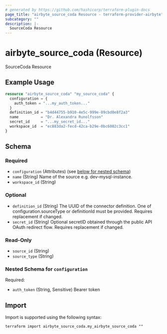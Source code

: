 ```yaml
---
# generated by https://github.com/hashicorp/terraform-plugin-docs
page_title: "airbyte_source_coda Resource - terraform-provider-airbyte"
subcategory: ""
description: |-
  SourceCoda Resource
---
```


# airbyte_source_coda (Resource)

SourceCoda Resource

## Example Usage

```terraform
resource "airbyte_source_coda" "my_source_coda" {
  configuration = {
    auth_token = "...my_auth_token..."
  }
  definition_id = "b4d44755-b910-4e5c-999e-89cbd0e8f2a3"
  name          = "Dr. Alexandra Runolfsson"
  secret_id     = "...my_secret_id..."
  workspace_id  = "ec883da2-fecd-42ca-b29e-0bc6002c3cc1"
}
```

<!-- schema generated by tfplugindocs -->
## Schema

### Required

- `configuration` (Attributes) (see [below for nested schema](#nestedatt--configuration))
- `name` (String) Name of the source e.g. dev-mysql-instance.
- `workspace_id` (String)

### Optional

- `definition_id` (String) The UUID of the connector definition. One of configuration.sourceType or definitionId must be provided. Requires replacement if changed.
- `secret_id` (String) Optional secretID obtained through the public API OAuth redirect flow. Requires replacement if changed.

### Read-Only

- `source_id` (String)
- `source_type` (String)

<a id="nestedatt--configuration"></a>
### Nested Schema for `configuration`

Required:

- `auth_token` (String, Sensitive) Bearer token

## Import

Import is supported using the following syntax:

```shell
terraform import airbyte_source_coda.my_airbyte_source_coda ""
```
